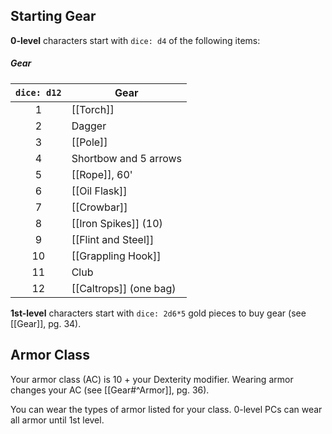 ## Starting Gear
**0-level** characters start with `dice: d4` of the following items:

##### Gear
|`dice: d12`|**Gear**|
|:----:|----|
|1| [[Torch]]|
|2| Dagger|
|3| [[Pole]]|
|4| Shortbow and 5 arrows|
|5| [[Rope]], 60'|
|6| [[Oil Flask]]|
|7| [[Crowbar]]|
|8| [[Iron Spikes]] (10)|
|9| [[Flint and Steel]]|
|10| [[Grappling Hook]]|
|11| Club|
|12| [[Caltrops]] (one bag)|

**1st-level** characters start with `dice: 2d6*5` gold pieces to buy gear (see [[Gear]], pg. 34).

## Armor Class
Your armor class (AC) is 10 + your Dexterity modifier. Wearing armor changes your AC (see [[Gear#^Armor]], pg. 36).

You can wear the types of armor listed for your class. 0-level PCs can wear all armor until 1st level.